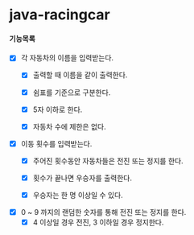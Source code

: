 # java-racingcar

#### 기능목록

- [x] 각 자동차의 이름을 입력받는다.
  - [x] 출력할 때 이름을 같이 출력한다.
  - [x] 쉼표를 기준으로 구분한다.
  - [x] 5자 이하로 한다.
  - [x] 자동차 수에 제한은 없다.



- [x] 이동 횟수를 입력받는다.
  - [x] 주어진 횟수동안 자동차들은 전진 또는 정지를 한다.
  - [x] 횟수가 끝나면 우승자를 출력한다.
  - [x] 우승자는 한 명 이상일 수 있다.



- [x] 0 ~ 9 까지의 랜덤한 숫자를 통해 전진 또는 정지를 한다.
  - [x] 4 이상일 경우 전진, 3 이하일 경우 정지한다.